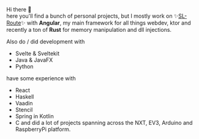 Hi there 👋  
here you'll find a bunch of personal projects, but I mostly work on ✨[SL-Route](https://github.com/soulslike-routing/)✨ with **Angular**, my main framework for all things webdev, ktor and recently a ton of **Rust** for memory manipulation and dll injections.

Also do / did development with
- Svelte & Sveltekit
- Java & JavaFX
- Python

   
have some experience with
 - React
 - Haskell
 - Vaadin
 - Stencil
 - Spring in Kotlin
 - C
and did a lot of projects spanning across the NXT, EV3, Arduino and RaspberryPi platform.

<!---
0815Sailsman/0815Sailsman is a ✨ special ✨ repository because its `README.md` (this file) appears on your GitHub profile.
You can click the Preview link to take a look at your changes.
--->
